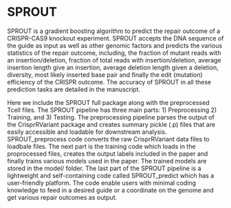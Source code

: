 # SPROUT
SPROUT is a gradient boosting algorithm to predict the repair outcome of a CRISPR-CAS9 knockout experiment. SPROUT accepts the DNA sequence of the guide as input as well as other genomic factors and predicts the various statistics of the repair outcome, including, the fraction of mutant reads with an insertion/deletion, fraction of total reads with insertion/deletion, average insertion length give an insertion, average deletion length given a deletion, diversity, most likely inserted base pair and finally the edit (mutation) efficiency of the CRISPR outcome. The accuracy of SPROUT in all these prediction tasks are detailed in the manuscript.

Here we include the SPROUT full package along with the preprocessed Tcell files. The SPROUT pipeline has three main parts: 1) Preprocessing 2) Training, and 3) Testing. The preprocessing pipeline parses the output of the CrisprRVariant package and creates summary pickle (.p) files that are easily accessible and loadable for downstream analysis. SPROUT_preprocess code converts the raw CrisprRVariant data files to loadbale files. The next part is the training code which loads in the proprocessed files, creates the output labels included in the paper and finally trains various models used in the paper. The trained models are stored in the model/ folder. The last part of the SPROUT pipeline is a lightweight and self-containing code called SPROUT_predict which has a user-friendly platform. The code enable users with minimal coding knowledge to feed in a desired guide or a coordinate on the genome and get various repair outcomes as output.

